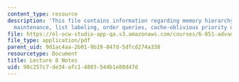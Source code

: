 ```yaml
---
content_type: resource
description: 'This file contains information regarding memory hierarchy: ordered-file
  maintenance, list labeling, order queries, cache-oblivious priority queues.'
file: https://ol-ocw-studio-app-qa.s3.amazonaws.com/courses/6-851-advanced-data-structures-spring-2012/98c257c7de34afc14803544b1e80d47d_MIT6_851S12_Lec8.pdf
file_type: application/pdf
parent_uid: 9d1ac4aa-2b01-9b19-847d-5dfcd274a338
resourcetype: Document
title: Lecture 8 Notes
uid: 98c257c7-de34-afc1-4803-544b1e80d47d
---
```


